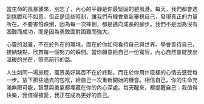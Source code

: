 當生命的風暴襲來，別忘了，內心的平靜是你最堅固的避風港。每天，我們都會遇到挑戰和不如意，但正是這些時刻，讓我們有機會重新審視自己，發現真正的力量所在。不要害怕跌倒，因為每一次摔倒，都是邁向成長的腳步。我們不是因為沒有困難而成功，而是因為勇敢面對困難而強大。

心靈的滋養，不在於外在的環境，而在於你如何看待自己與世界。學會善待自己，接納缺點，欣賞每一個努力的瞬間。當你願意給自己一份寬容，內心自然會綻放出溫暖的光芒，照亮前行的路。

人生如同一場旅程，風景美好與否不在於終點，而在於你用什麼樣的心情去感受每一步。放下那些過去的包袱，給自己一次重新開始的機會。相信自己，你的生命充滿無限可能，智慧與勇氣都埋藏在你的內心深處。每天醒來，都提醒自己：我值得快樂，我值得被愛，我正在成為更好的自己。